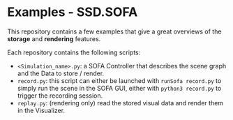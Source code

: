 # Examples - SSD.SOFA

This repository contains a few examples that give a great overviews of the **storage** and **rendering** features.

Each repository contains the following scripts:

* ``<Simulation_name>.py``: a SOFA Controller that describes the scene graph and the Data to store / render.
* ``record.py``: this script can either be launched with ``runSofa record.py`` to simply run the scene in the SOFA GUI, 
                 either with ``python3 record.py`` to trigger the recording session.
* ``replay.py``: (rendering only) read the stored visual data and render them in the Visualizer.
